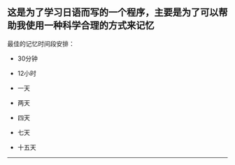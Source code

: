 
## 这是为了学习日语而写的一个程序，主要是为了可以帮助我使用一种科学合理的方式来记忆

最佳的记忆时间段安排：

* 30分钟

* 12小时

* 一天

* 两天

* 四天

* 七天

* 十五天

--------

